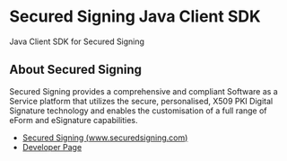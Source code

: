 # Secured Signing Java Client SDK
Java Client SDK for Secured Signing

## About Secured Signing

Secured Signing provides a comprehensive and compliant Software as a Service platform that utilizes the secure, personalised, X509 PKI Digital Signature technology and enables the customisation of a full range of eForm and eSignature capabilities.

* [Secured Signing (www.securedsigning.com)](http://www.securedsigning.com/)
* [Developer Page](https://www.securedsigning.com/developer/api-documentation)
